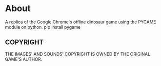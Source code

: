# About
A replica of the Google Chrome's offline dinosaur game using the PYGAME module on python.
pip install pygame

## COPYRIGHT
THE IMAGES' AND SOUNDS' COPYRIGHT IS OWNED BY THE ORIGINAL GAME'S AUTHOR.
